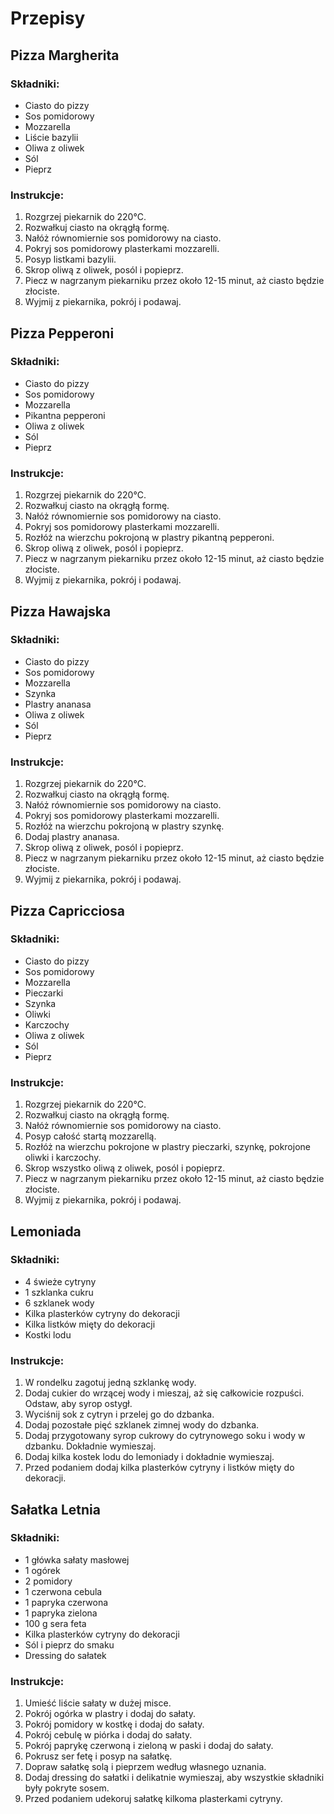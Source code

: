 # Przepisy

## Pizza Margherita

### Składniki:
- Ciasto do pizzy
- Sos pomidorowy
- Mozzarella
- Liście bazylii
- Oliwa z oliwek
- Sól
- Pieprz

### Instrukcje:
1. Rozgrzej piekarnik do 220°C.
2. Rozwałkuj ciasto na okrągłą formę.
3. Nałóż równomiernie sos pomidorowy na ciasto.
4. Pokryj sos pomidorowy plasterkami mozzarelli.
5. Posyp listkami bazylii.
6. Skrop oliwą z oliwek, posól i popieprz.
7. Piecz w nagrzanym piekarniku przez około 12-15 minut, aż ciasto będzie złociste.
8. Wyjmij z piekarnika, pokrój i podawaj.

## Pizza Pepperoni

### Składniki:
- Ciasto do pizzy
- Sos pomidorowy
- Mozzarella
- Pikantna pepperoni
- Oliwa z oliwek
- Sól
- Pieprz

### Instrukcje:
1. Rozgrzej piekarnik do 220°C.
2. Rozwałkuj ciasto na okrągłą formę.
3. Nałóż równomiernie sos pomidorowy na ciasto.
4. Pokryj sos pomidorowy plasterkami mozzarelli.
5. Rozłóż na wierzchu pokrojoną w plastry pikantną pepperoni.
6. Skrop oliwą z oliwek, posól i popieprz.
7. Piecz w nagrzanym piekarniku przez około 12-15 minut, aż ciasto będzie złociste.
8. Wyjmij z piekarnika, pokrój i podawaj.

## Pizza Hawajska

### Składniki:
- Ciasto do pizzy
- Sos pomidorowy
- Mozzarella
- Szynka
- Plastry ananasa
- Oliwa z oliwek
- Sól
- Pieprz

### Instrukcje:
1. Rozgrzej piekarnik do 220°C.
2. Rozwałkuj ciasto na okrągłą formę.
3. Nałóż równomiernie sos pomidorowy na ciasto.
4. Pokryj sos pomidorowy plasterkami mozzarelli.
5. Rozłóż na wierzchu pokrojoną w plastry szynkę.
6. Dodaj plastry ananasa.
7. Skrop oliwą z oliwek, posól i popieprz.
8. Piecz w nagrzanym piekarniku przez około 12-15 minut, aż ciasto będzie złociste.
9. Wyjmij z piekarnika, pokrój i podawaj.

## Pizza Capricciosa

### Składniki:
- Ciasto do pizzy
- Sos pomidorowy
- Mozzarella
- Pieczarki
- Szynka
- Oliwki
- Karczochy
- Oliwa z oliwek
- Sól
- Pieprz

### Instrukcje:
1. Rozgrzej piekarnik do 220°C.
2. Rozwałkuj ciasto na okrągłą formę.
3. Nałóż równomiernie sos pomidorowy na ciasto.
4. Posyp całość startą mozzarellą.
5. Rozłóż na wierzchu pokrojone w plastry pieczarki, szynkę, pokrojone oliwki i karczochy.
6. Skrop wszystko oliwą z oliwek, posól i popieprz.
7. Piecz w nagrzanym piekarniku przez około 12-15 minut, aż ciasto będzie złociste.
8. Wyjmij z piekarnika, pokrój i podawaj.

## Lemoniada

### Składniki:
- 4 świeże cytryny
- 1 szklanka cukru
- 6 szklanek wody
- Kilka plasterków cytryny do dekoracji
- Kilka listków mięty do dekoracji
- Kostki lodu

### Instrukcje:
1. W rondelku zagotuj jedną szklankę wody.
2. Dodaj cukier do wrzącej wody i mieszaj, aż się całkowicie rozpuści. Odstaw, aby syrop ostygł.
3. Wyciśnij sok z cytryn i przelej go do dzbanka.
4. Dodaj pozostałe pięć szklanek zimnej wody do dzbanka.
5. Dodaj przygotowany syrop cukrowy do cytrynowego soku i wody w dzbanku. Dokładnie wymieszaj.
6. Dodaj kilka kostek lodu do lemoniady i dokładnie wymieszaj.
7. Przed podaniem dodaj kilka plasterków cytryny i listków mięty do dekoracji.

## Sałatka Letnia

### Składniki:
- 1 główka sałaty masłowej
- 1 ogórek
- 2 pomidory
- 1 czerwona cebula
- 1 papryka czerwona
- 1 papryka zielona
- 100 g sera feta
- Kilka plasterków cytryny do dekoracji
- Sól i pieprz do smaku
- Dressing do sałatek

### Instrukcje:
1. Umieść liście sałaty w dużej misce.
2. Pokrój ogórka w plastry i dodaj do sałaty.
3. Pokrój pomidory w kostkę i dodaj do sałaty.
4. Pokrój cebulę w piórka i dodaj do sałaty.
5. Pokrój paprykę czerwoną i zieloną w paski i dodaj do sałaty.
6. Pokrusz ser fetę i posyp na sałatkę.
7. Dopraw sałatkę solą i pieprzem według własnego uznania.
8. Dodaj dressing do sałatki i delikatnie wymieszaj, aby wszystkie składniki były pokryte sosem.
9. Przed podaniem udekoruj sałatkę kilkoma plasterkami cytryny.



